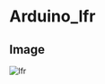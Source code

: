 # Arduino_lfr

## Image 

![lfr](https://user-images.githubusercontent.com/103204383/229094655-e3794bbb-c86b-4ef4-8acb-80daf4df8917.jpeg)
